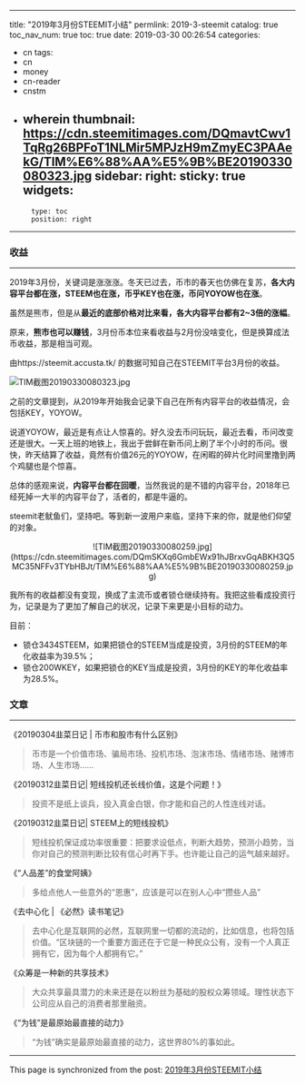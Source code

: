 
---
title: "2019年3月份STEEMIT小结"
permlink: 2019-3-steemit
catalog: true
toc_nav_num: true
toc: true
date: 2019-03-30 00:26:54
categories:
- cn
tags:
- cn
- money
- cn-reader
- cnstm
- wherein
thumbnail: https://cdn.steemitimages.com/DQmavtCwv1TqRg26BPFoT1NLMir5MPJzH9mZmyEC3PAAekG/TIM%E6%88%AA%E5%9B%BE20190330080323.jpg
sidebar:
    right:
        sticky: true
widgets:
    -
        type: toc
        position: right
---


<center></center>

### 收益

---

2019年3月份，关键词是涨涨涨。冬天已过去，币市的春天也仿佛在复苏，**各大内容平台都在涨，STEEM也在涨，币乎KEY也在涨，币问YOYOW也在涨**。

虽然是熊市，但是从**最近的底部价格对比来看，各大内容平台都有2~3倍的涨幅**。

原来，**熊市也可以赚钱**，3月份币本位来看收益与2月份没啥变化，但是换算成法币收益，那是相当可观。

由https://steemit.accusta.tk/ 的数据可知自己在STEEMIT平台3月份的收益。

![TIM截图20190330080323.jpg](https://cdn.steemitimages.com/DQmavtCwv1TqRg26BPFoT1NLMir5MPJzH9mZmyEC3PAAekG/TIM%E6%88%AA%E5%9B%BE20190330080323.jpg)

之前的文章提到，从2019年开始我会记录下自己在所有内容平台的收益情况，会包括KEY，YOYOW。

说道YOYOW，最近是有点让人惊喜的。好久没去币问玩玩，最近去看，币问改变还是很大。一天上班的地铁上，我出于尝鲜在新币问上刷了半个小时的币问。很快，昨天结算了收益，竟然有价值26元的YOYOW，在闲暇的碎片化时间里撸到两个鸡腿也是个惊喜。

总体的感观来说，**内容平台都在回暖**，当然我说的是不错的内容平台，2018年已经死掉一大半的内容平台了，活者的，都是牛逼的。

steemit老鱿鱼们，坚持吧。等到新一波用户来临，坚持下来的你，就是他们仰望的对象。

<center>![TIM截图20190330080259.jpg](https://cdn.steemitimages.com/DQmSKXq6GmbEWx91hJBrxvGqABKH3Q5MC35NFFv3TYbHBJt/TIM%E6%88%AA%E5%9B%BE20190330080259.jpg)</center>

我所有的收益都没有变现，换成了主流币或者锁仓继续持有。我把这些看成投资行为，记录是为了更加了解自己的状况，记录下来更是小目标的动力。

目前：
* 锁仓3434STEEM，如果把锁仓的STEEM当成是投资，3月份的STEEM的年化收益率为39.5%；
* 锁仓200WKEY，如果把锁仓的KEY当成是投资，3月份的KEY的年化收益率为28.5%。


### 文章

---

《20190304韭菜日记 | 币市和股市有什么区别》
>币市是一个价值市场、骗局市场、投机市场、泡沫市场、情绪市场、赌博市场、人生市场......

《20190312韭菜日记| 短线投机还长线价值，这是个问题！》
>投资不是纸上谈兵，投入真金白银，你才能和自己的人性连线对话。

《20190312韭菜日记| STEEM上的短线投机》
>短线投机保证成功率很重要：把要求设低点，判断大趋势，预测小趋势，当你对自己的预测判断比较有信心时再下手。也许能让自己的运气越来越好。

《“人品差”的食堂阿姨》
>多给点他人一些意外的“恩惠”，应该是可以在别人心中“攒些人品”

《去中心化 | 《必然》读书笔记》
>去中心化是互联网的必然，互联网里一切都的流动的，比如信息，也将包括价值。“区块链的一个重要方面还在于它是一种民众公有，没有一个人真正拥有它，因为每个人都拥有它。”

《众筹是一种新的共享技术》
>大众共享最具潜力的未来还是在以粉丝为基础的股权众筹领域。理性状态下公司应从自己的消费者那里融资。

《“为钱”是最原始最直接的动力》
>“为钱”确实是最原始最直接的动力，这世界80%的事如此。

- - -

This page is synchronized from the post: [2019年3月份STEEMIT小结](https://steemit.com/@yellowbird/2019-3-steemit)
